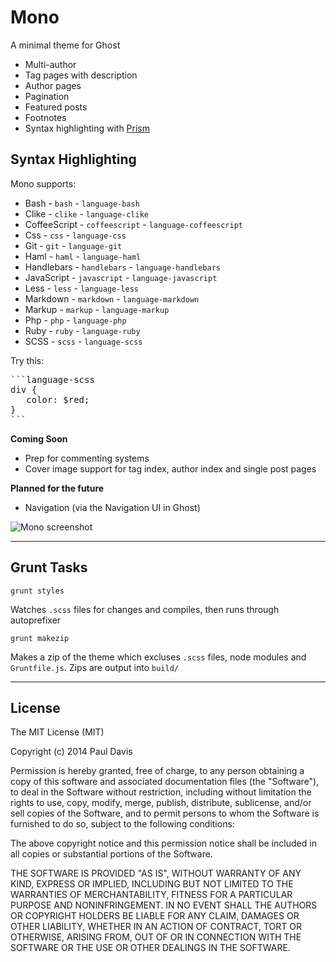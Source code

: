 # Mono

A minimal theme for Ghost

* Multi-author
* Tag pages with description
* Author pages
* Pagination
* Featured posts
* Footnotes
* Syntax highlighting with [Prism](http://prismjs.com/)

## Syntax Highlighting

Mono supports:

* Bash - `bash` - `language-bash`
* Clike - `clike` - `language-clike`
* CoffeeScript - `coffeescript` - `language-coffeescript`
* Css - `css` - `language-css`
* Git - `git` - `language-git`
* Haml - `haml` - `language-haml`
* Handlebars - `handlebars` - `language-handlebars`
* JavaScript - `javascript` - `language-javascript`
* Less - `less` - `language-less`
* Markdown - `markdown` - `language-markdown`
* Markup - `markup` - `language-markup`
* Php - `php` - `language-php`
* Ruby - `ruby` - `language-ruby`
* SCSS - `scss` - `language-scss`

Try this:

<pre>
```language-scss
div {
   color: $red;
}
```
</pre>

**Coming Soon**

* Prep for commenting systems
* Cover image support for tag index, author index and single post pages

**Planned for the future**

* Navigation (via the Navigation UI in Ghost)

![Mono screenshot](http://i.imgur.com/vs0YUsm.jpg)

---

## Grunt Tasks

```
grunt styles
```

Watches `.scss` files for changes and compiles, then runs through autoprefixer

```
grunt makezip
```

Makes a zip of the theme which excluses `.scss` files, node modules and `Gruntfile.js`.
Zips are output into `build/`

---

## License

The MIT License (MIT)

Copyright (c) 2014 Paul Davis

Permission is hereby granted, free of charge, to any person obtaining a copy
of this software and associated documentation files (the "Software"), to deal
in the Software without restriction, including without limitation the rights
to use, copy, modify, merge, publish, distribute, sublicense, and/or sell
copies of the Software, and to permit persons to whom the Software is
furnished to do so, subject to the following conditions:

The above copyright notice and this permission notice shall be included in all
copies or substantial portions of the Software.

THE SOFTWARE IS PROVIDED "AS IS", WITHOUT WARRANTY OF ANY KIND, EXPRESS OR
IMPLIED, INCLUDING BUT NOT LIMITED TO THE WARRANTIES OF MERCHANTABILITY,
FITNESS FOR A PARTICULAR PURPOSE AND NONINFRINGEMENT. IN NO EVENT SHALL THE
AUTHORS OR COPYRIGHT HOLDERS BE LIABLE FOR ANY CLAIM, DAMAGES OR OTHER
LIABILITY, WHETHER IN AN ACTION OF CONTRACT, TORT OR OTHERWISE, ARISING FROM,
OUT OF OR IN CONNECTION WITH THE SOFTWARE OR THE USE OR OTHER DEALINGS IN THE
SOFTWARE.
